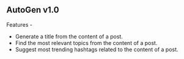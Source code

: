 ## AutoGen v1.0

Features -
- Generate a title from the content of a post.
- Find the most relevant topics from the content of a post.
- Suggest most trending hashtags related to the content of a post.
